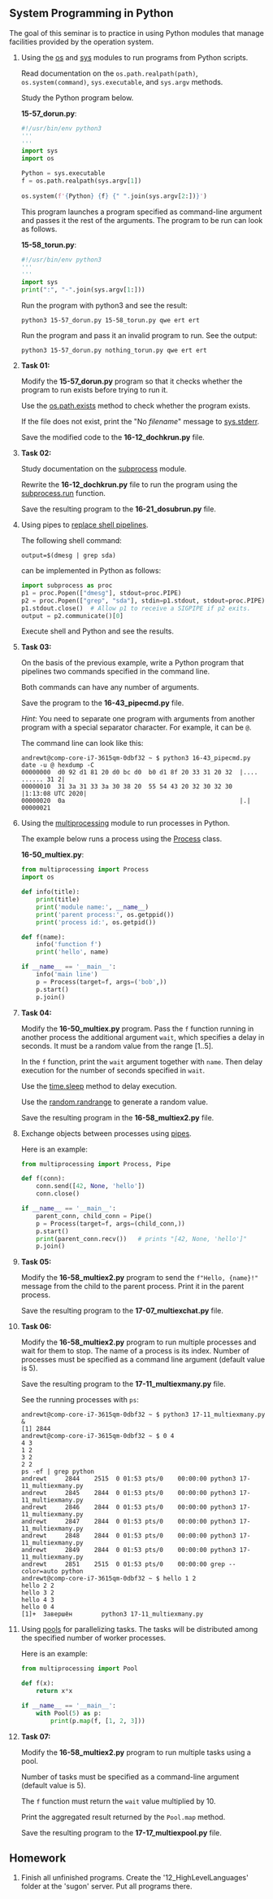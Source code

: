 System Programming in Python
---

The goal of this seminar is to practice in using Python modules that manage
facilities provided by the operation system. 

1. Using the [os](https://docs.python.org/3/library/os.html) and
   [sys](https://docs.python.org/3/library/sys.html) modules to run programs from Python scripts.

   Read documentation on the `os.path.realpath(path)`, `os.system(command)`,
   `sys.executable`, and `sys.argv` methods.

   Study the Python program below.

   __15-57_dorun.py__:

   ```python
   #!/usr/bin/env python3
   '''
   ''' 
   import sys
   import os

   Python = sys.executable
   f = os.path.realpath(sys.argv[1])
    
   os.system(f'{Python} {f} {" ".join(sys.argv[2:])}')
   ```

   This program launches a program specified as command-line argument and passes it the
   rest of the arguments. The program to be run can look as follows.

   __15-58_torun.py__:

   ```python
   #!/usr/bin/env python3
   '''
   '''
   import sys
   print(":", "-".join(sys.argv[1:]))
   ```

   Run the program with python3 and see the result:

       python3 15-57_dorun.py 15-58_torun.py qwe ert ert

   Run the program and pass it an invalid program to run. See the output:

       python3 15-57_dorun.py nothing_torun.py qwe ert ert

2. __Task 01:__

   Modify the __15-57_dorun.py__ program so that it checks whether the program to run exists
   before trying to run it.

   Use the [os.path.exists](https://docs.python.org/3/library/os.path.html#os.path.exists)
   method to check whether the program exists.

   If the file does not exist, print the "No _filename_" message to
   [sys.stderr](https://docs.python.org/3/library/sys.html?sys.stderr).

   Save the modified code to the __16-12_dochkrun.py__ file.

3. __Task 02:__

   Study documentation on the [subprocess](https://docs.python.org/3/library/subprocess.html) module.

   Rewrite the __16-12_dochkrun.py__ file to run the program using the
   [subprocess.run](https://docs.python.org/3/library/subprocess.html#subprocess.run) function.

   Save the resulting program to the __16-21_dosubrun.py__ file.

4. Using pipes to [replace shell pipelines](
   https://docs.python.org/3.8/library/subprocess.html?highlight=subprocess#replacing-shell-pipeline).

   The following shell command:
   
       output=$(dmesg | grep sda)

   can be implemented in Python as follows:

   ```python
   import subprocess as proc
   p1 = proc.Popen(["dmesg"], stdout=proc.PIPE)
   p2 = proc.Popen(["grep", "sda"], stdin=p1.stdout, stdout=proc.PIPE)
   p1.stdout.close()  # Allow p1 to receive a SIGPIPE if p2 exits.
   output = p2.communicate()[0]
   ```

   Execute shell and Python and see the results.

5. __Task 03:__

   On the basis of the previous example, write a Python program that pipelines two commands
   specified in the command line.

   Both commands can have any number of arguments.

   Save the program to the __16-43_pipecmd.py__ file.

   _Hint_: You need to separate one program with arguments from another program with a
   special separator character. For example, it can be `@`.

   The command line can look like this:  

       andrewt@comp-core-i7-3615qm-0dbf32 ~ $ python3 16-43_pipecmd.py date -u @ hexdump -C
       00000000  d0 92 d1 81 20 d0 bc d0  b0 d1 8f 20 33 31 20 32  |.... ...... 31 2|
       00000010  31 3a 31 33 3a 30 38 20  55 54 43 20 32 30 32 30  |1:13:08 UTC 2020|
       00000020  0a                                                |.|
       00000021

6. Using the [multiprocessing](https://docs.python.org/3/library/multiprocessing.html) module
   to run processes in Python.
   
   The example below runs a process using the [Process](
   https://docs.python.org/3/library/multiprocessing.html#multiprocessing.Process) class.
   
   __16-50_multiex.py__:

   ```python
   from multiprocessing import Process
   import os

   def info(title):
       print(title)
       print('module name:', __name__)
       print('parent process:', os.getppid())
       print('process id:', os.getpid())

   def f(name):
       info('function f')
       print('hello', name)

   if __name__ == '__main__':
       info('main line')
       p = Process(target=f, args=('bob',))
       p.start()
       p.join()
    ```

7. __Task 04:__

   Modify the __16-50_multiex.py__ program. Pass the `f` function running in another process
   the additional argument `wait`, which specifies a delay in seconds.
   It must be a random value from the range [1..5].

   In the `f` function, print the `wait` argument together with `name`.
   Then delay execution for the number of seconds specified in `wait`.

   Use the [time.sleep](
   https://docs.python.org/3/library/time.html#time.sleep) method to delay execution.

   Use the [random.randrange](
   https://docs.python.org/3/library/random.html#random.randrange) to generate a random value. 

   Save the resulting program in the __16-58_multiex2.py__ file.

8. Exchange objects between processes using [pipes](
   https://docs.python.org/3.8/library/multiprocessing.html#exchanging-objects-between-processes).

   Here is an example:

   ```python
   from multiprocessing import Process, Pipe

   def f(conn):
       conn.send([42, None, 'hello'])
       conn.close()

   if __name__ == '__main__':
       parent_conn, child_conn = Pipe()
       p = Process(target=f, args=(child_conn,))
       p.start()
       print(parent_conn.recv())   # prints "[42, None, 'hello']"
       p.join()
   ```

9. __Task 05:__

   Modify the __16-58_multiex2.py__ program to send the `f"Hello, {name}!"` message
   from the child to the parent process. Print it in the parent process.

   Save the resulting program to the __17-07_multiexchat.py__ file.

10. __Task 06:__

    Modify the __16-58_multiex2.py__ program to run multiple processes and wait for them to stop.
    The name of a process is its index.
    Number of processes must be specified as a command line argument (default value is 5).
 
    Save the resulting program to the __17-11_multiexmany.py__ file.

    See the running processes with `ps`:
    
        andrewt@comp-core-i7-3615qm-0dbf32 ~ $ python3 17-11_multiexmany.py &
        [1] 2844
        andrewt@comp-core-i7-3615qm-0dbf32 ~ $ 0 4
        4 3
        1 2
        3 2
        2 2
        ps -ef | grep python
        andrewt     2844    2515  0 01:53 pts/0    00:00:00 python3 17-11_multiexmany.py
        andrewt     2845    2844  0 01:53 pts/0    00:00:00 python3 17-11_multiexmany.py
        andrewt     2846    2844  0 01:53 pts/0    00:00:00 python3 17-11_multiexmany.py
        andrewt     2847    2844  0 01:53 pts/0    00:00:00 python3 17-11_multiexmany.py
        andrewt     2848    2844  0 01:53 pts/0    00:00:00 python3 17-11_multiexmany.py
        andrewt     2849    2844  0 01:53 pts/0    00:00:00 python3 17-11_multiexmany.py
        andrewt     2851    2515  0 01:53 pts/0    00:00:00 grep --color=auto python
        andrewt@comp-core-i7-3615qm-0dbf32 ~ $ hello 1 2
        hello 2 2
        hello 3 2
        hello 4 3
        hello 0 4
        [1]+  Завершён        python3 17-11_multiexmany.py

11. Using [pools](https://docs.python.org/3.8/library/multiprocessing.html#multiprocessing.pool.Pool)
    for parallelizing tasks. The tasks will be distributed among the specified number of worker processes.  

    Here is an example:

    ```python
    from multiprocessing import Pool
    
    def f(x):
        return x*x
    
    if __name__ == '__main__':
        with Pool(5) as p:
            print(p.map(f, [1, 2, 3]))
    ```

12. __Task 07:__

    Modify the __16-58_multiex2.py__ program to run multiple tasks using a pool.

    Number of tasks must be specified as a command-line argument (default value is 5).

    The `f` function must return the `wait` value multiplied by 10.

    Print the aggregated result returned by the `Pool.map` method. 
 
    Save the resulting program to the __17-17_multiexpool.py__ file.

## Homework

1. Finish all unfinished programs.
   Create the '12_HighLevelLanguages' folder at the 'sugon' server.
   Put all programs there.
